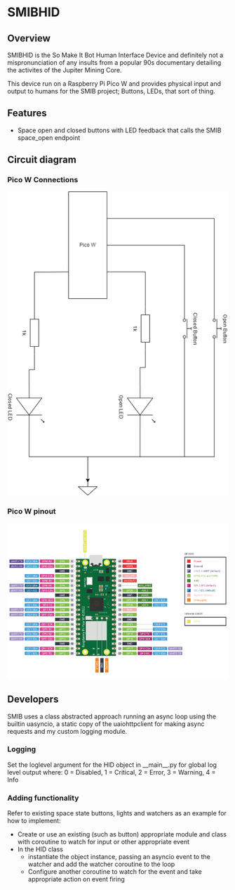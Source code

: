 # SMIBHID

## Overview
SMIBHID is the So Make It Bot Human Interface Device and definitely not a mispronunciation of any insults from a popular 90s documentary detailing the activites of the Jupiter Mining Core.

This device run on a Raspberry Pi Pico W and provides physical input and output to humans for the SMIB project; Buttons, LEDs, that sort of thing.

## Features
- Space open and closed buttons with LED feedback that calls the SMIB space_open endpoint

## Circuit diagram
### Pico W Connections
![Circuit diagram](images/SMIBHID%20circuit%20diagram.drawio.png)

### Pico W pinout
![Pico W pinout](images/pico_w_pinout.png)

## Developers
SMIB uses a class abstracted approach running an async loop using the builtin uasyncio, a static copy of the uaiohttpclient for making async requests and my custom logging module.

### Logging
Set the loglevel argument for the HID object in \_\_main\_\_.py for global log level output where: 0 = Disabled, 1 = Critical, 2 = Error, 3 = Warning, 4 = Info

### Adding functionality
Refer to existing space state buttons, lights and watchers as an example for how to implement:
- Create or use an existing (such as button) appropriate module and class with coroutine to watch for input or other appropriate event
- In the HID class
  - instantiate the object instance, passing an asyncio event to the watcher and add the watcher coroutine to the loop
  - Configure another coroutine to watch for the event and take appropriate action on event firing